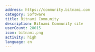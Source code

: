 ```yaml
---
address: https://community.bitnami.com
category: Software
title: Bitnami Community
description: Bitnami Community site
userCount: 28015
icon: bitnami.png
activity: high
language: en
---
```

